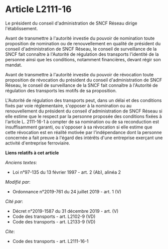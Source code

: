 # Article L2111-16

Le président du conseil d'administration de SNCF Réseau dirige l'établissement.

Avant de transmettre à l'autorité investie du pouvoir de nomination toute proposition de nomination ou de renouvellement en
qualité de président du conseil d'administration de SNCF Réseau, le conseil de surveillance de la SNCF fait connaître à
l'Autorité de régulation des transports l'identité de la personne ainsi que les conditions, notamment financières, devant
régir son mandat.

Avant de transmettre à l'autorité investie du pouvoir de révocation toute proposition de révocation du président du conseil
d'administration de SNCF Réseau, le conseil de surveillance de la SNCF fait connaître à l'Autorité de régulation des
transports les motifs de sa proposition.

L'Autorité de régulation des transports peut, dans un délai et des conditions fixés par voie réglementaire, s'opposer à la
nomination ou au renouvellement du président du conseil d'administration de SNCF Réseau si elle estime que le respect par la
personne proposée des conditions fixées à l'article L. 2111-16-1 à compter de sa nomination ou de sa reconduction est
insuffisamment garanti, ou s'opposer à sa révocation si elle estime que cette révocation est en réalité motivée par
l'indépendance dont la personne concernée a fait preuve à l'égard des intérêts d'une entreprise exerçant une activité
d'entreprise ferroviaire.

**Liens relatifs à cet article**

_Anciens textes_:

  - Loi n°97-135 du 13 février 1997 - art. 2 (Ab), alinéa 2

_Modifié par_:

  - Ordonnance n°2019-761 du 24 juillet 2019 - art. 1 (V)

_Cité par_:

  - Décret n°2019-1587 du 31 décembre 2019 - art. (V)
  - Code des transports - art. L2102-9 (VD)
  - Code des transports - art. L2133-9 (VD)

_Cite_:

  - Code des transports - art. L2111-16-1
